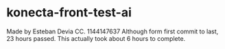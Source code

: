 # konecta-front-test-ai
Made by Esteban Devia CC. 1144147637
Although form first commit to last, 23 hours passed. This actually took about 6 hours to complete. 
